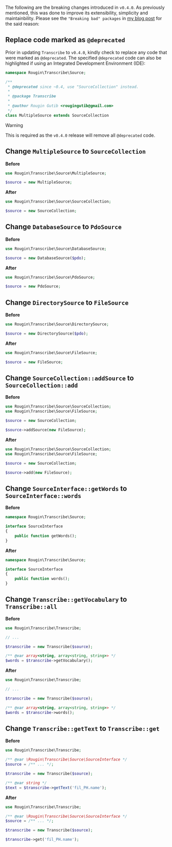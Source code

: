 The following are the breaking changes introduced in `v0.4.0`. As previously mentioned, this was done to improve its extensibility, simplicity and maintainbility. Please see the `"Breaking bad" packages` in [my blog post](https://roug.in/hello-world-again/) for the said reason:

## Replace code marked as `@deprecated`

Prior in updating `Transcribe` to `v0.4.0`, kindly check to replace any code that were marked as `@deprecated`. The specified `@deprecated` code can also be highlighted if using an Integrated Development Environment (IDE):

``` php
namespace Rougin\Transcribe\Source;

/**
 * @deprecated since ~0.4, use "SourceCollection" instead.
 *
 * @package Transcribe
 *
 * @author Rougin Gutib <rougingutib@gmail.com>
 */
class MultipleSource extends SourceCollection
```

> [!WARNING]
> This is required as the `v0.4.0` release will remove all `@deprecated` code.

## Change `MultipleSource` to `SourceCollection`

**Before**

``` php
use Rougin\Transcribe\Source\MultipleSource;

$source = new MultipleSource;
```

**After**

``` php
use Rougin\Transcribe\Source\SourceCollection;

$source = new SourceCollection;
```

## Change `DatabaseSource` to `PdoSource`

**Before**

``` php
use Rougin\Transcribe\Source\DatabaseSource;

$source = new DatabaseSource($pdo);
```

**After**

``` php
use Rougin\Transcribe\Source\PdoSource;

$source = new PdoSource;
```

## Change `DirectorySource` to `FileSource`

**Before**

``` php
use Rougin\Transcribe\Source\DirectorySource;

$source = new DirectorySource($pdo);
```

**After**

``` php
use Rougin\Transcribe\Source\FileSource;

$source = new FileSource;
```

## Change `SourceCollection::addSource` to `SourceCollection::add`

**Before**

``` php
use Rougin\Transcribe\Source\SourceCollection;
use Rougin\Transcribe\Source\FileSource;

$source = new SourceCollection;

$source->addSource(new FileSource);
```

**After**

``` php
use Rougin\Transcribe\Source\SourceCollection;
use Rougin\Transcribe\Source\FileSource;

$source = new SourceCollection;

$source->add(new FileSource);
```

## Change `SourceInterface::getWords` to `SourceInterface::words`

**Before**

``` php
namespace Rougin\Transcribe\Source;

interface SourceInterface
{
    public function getWords();
}
```

**After**

``` php
namespace Rougin\Transcribe\Source;

interface SourceInterface
{
    public function words();
}
```

## Change `Transcribe::getVocabulary` to `Transcribe::all`

**Before**

``` php
use Rougin\Transcribe\Transcribe;

// ...

$transcribe = new Transcribe($source);

/** @var array<string, array<string, string>> */
$words = $transcribe->getVocabulary();
```

**After**

``` php
use Rougin\Transcribe\Transcribe;

// ...

$transcribe = new Transcribe($source);

/** @var array<string, array<string, string>> */
$words = $transcribe->words();
```

## Change `Transcribe::getText` to `Transcribe::get`

**Before**

``` php
use Rougin\Transcribe\Transcribe;

/** @var \Rougin\Transcribe\Source\SourceInterface */
$source = /** ... */;

$transcribe = new Transcribe($source);

/** @var string */
$text = $transcribe->getText('fil_PH.name');
```

**After**

``` php
use Rougin\Transcribe\Transcribe;

/** @var \Rougin\Transcribe\Source\SourceInterface */
$source = /** ... */;

$transcribe = new Transcribe($source);

$transcribe->get('fil_PH.name');
```